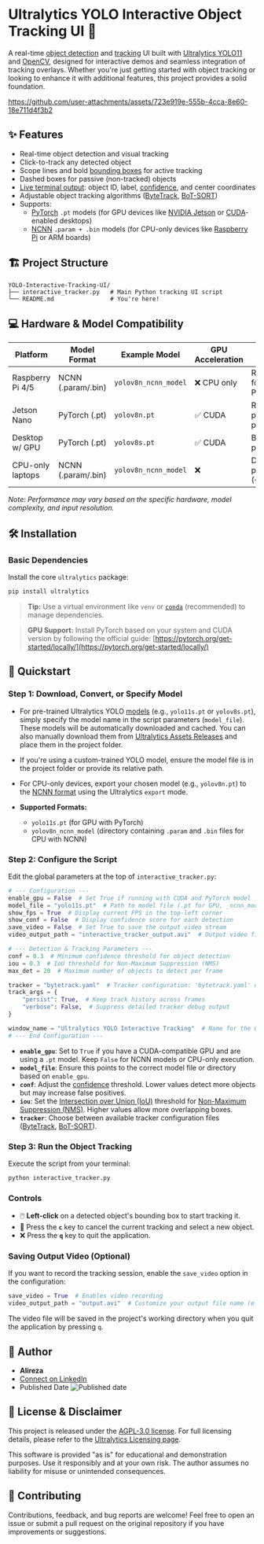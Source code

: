 
# Ultralytics YOLO Interactive Object Tracking UI 🚀

A real-time [object detection](https://docs.ultralytics.com/tasks/detect/) and [tracking](https://docs.ultralytics.com/modes/track/) UI built with [Ultralytics YOLO11](https://github.com/ultralytics/ultralytics) and [OpenCV](https://opencv.org/), designed for interactive demos and seamless integration of tracking overlays. Whether you're just getting started with object tracking or looking to enhance it with additional features, this project provides a solid foundation.

https://github.com/user-attachments/assets/723e919e-555b-4cca-8e60-18e711d4f3b2

## ✨ Features

- Real-time object detection and visual tracking
- Click-to-track any detected object
- Scope lines and bold [bounding boxes](https://docs.ultralytics.com/usage/simple-utilities/#bounding-boxes) for active tracking
- Dashed boxes for passive (non-tracked) objects
- [Live terminal output](https://docs.ultralytics.com/guides/view-results-in-terminal/): object ID, label, [confidence](https://www.ultralytics.com/glossary/confidence), and center coordinates
- Adjustable object tracking algorithms ([ByteTrack](https://docs.ultralytics.com/reference/trackers/byte_tracker/), [BoT-SORT](https://docs.ultralytics.com/reference/trackers/bot_sort/))
- Supports:
  - [PyTorch](https://pytorch.org/) `.pt` models (for GPU devices like [NVIDIA Jetson](https://docs.ultralytics.com/guides/nvidia-jetson/) or [CUDA](https://developer.nvidia.com/cuda-zone)-enabled desktops)
  - [NCNN](https://docs.ultralytics.com/integrations/ncnn/) `.param + .bin` models (for CPU-only devices like [Raspberry Pi](https://www.raspberrypi.org/) or ARM boards)

## 🏗️ Project Structure

```
YOLO-Interactive-Tracking-UI/
├── interactive_tracker.py   # Main Python tracking UI script
└── README.md                # You're here!
```

## 💻 Hardware & Model Compatibility

| Platform         | Model Format       | Example Model        | GPU Acceleration | Notes                           |
| ---------------- | ------------------ | -------------------- | ---------------- | ------------------------------- |
| Raspberry Pi 4/5 | NCNN (.param/.bin) | `yolov8n_ncnn_model` | ❌ CPU only      | Recommended format for Pi/ARM   |
| Jetson Nano      | PyTorch (.pt)      | `yolov8n.pt`         | ✅ CUDA          | Real-time performance possible  |
| Desktop w/ GPU   | PyTorch (.pt)      | `yolov8s.pt`         | ✅ CUDA          | Best performance                |
| CPU-only laptops | NCNN (.param/.bin) | `yolov8n_ncnn_model` | ❌               | Decent performance (~10–15 FPS) |

*Note: Performance may vary based on the specific hardware, model complexity, and input resolution.*

## 🛠️ Installation

### Basic Dependencies

Install the core `ultralytics` package:

```bash
pip install ultralytics
```

> **Tip:** Use a virtual environment like `venv` or [`conda`](https://docs.ultralytics.com/guides/conda-quickstart/) (recommended) to manage dependencies.

> **GPU Support:** Install PyTorch based on your system and CUDA version by following the official guide: [https://pytorch.org/get-started/locally/](https://pytorch.org/get-started/locally/)

## 🚀 Quickstart

### Step 1: Download, Convert, or Specify Model

- For pre-trained Ultralytics YOLO [models](https://docs.ultralytics.com/models/) (e.g., `yolo11s.pt` or `yolov8s.pt`), simply specify the model name in the script parameters (`model_file`). These models will be automatically downloaded and cached. You can also manually download them from [Ultralytics Assets Releases](https://github.com/ultralytics/assets/releases) and place them in the project folder.
- If you're using a custom-trained YOLO model, ensure the model file is in the project folder or provide its relative path.
- For CPU-only devices, export your chosen model (e.g., `yolov8n.pt`) to the [NCNN format](https://docs.ultralytics.com/integrations/ncnn/) using the Ultralytics `export` mode.

- **Supported Formats:**
  - `yolo11s.pt` (for GPU with PyTorch)
  - `yolov8n_ncnn_model` (directory containing `.param` and `.bin` files for CPU with NCNN)

### Step 2: Configure the Script

Edit the global parameters at the top of `interactive_tracker.py`:

```python
# --- Configuration ---
enable_gpu = False  # Set True if running with CUDA and PyTorch model
model_file = "yolo11s.pt"  # Path to model file (.pt for GPU, _ncnn_model dir for CPU)
show_fps = True  # Display current FPS in the top-left corner
show_conf = False  # Display confidence score for each detection
save_video = False  # Set True to save the output video stream
video_output_path = "interactive_tracker_output.avi"  # Output video file name

# --- Detection & Tracking Parameters ---
conf = 0.3  # Minimum confidence threshold for object detection
iou = 0.3  # IoU threshold for Non-Maximum Suppression (NMS)
max_det = 20  # Maximum number of objects to detect per frame

tracker = "bytetrack.yaml"  # Tracker configuration: 'bytetrack.yaml' or 'botsort.yaml'
track_args = {
    "persist": True,  # Keep track history across frames
    "verbose": False,  # Suppress detailed tracker debug output
}

window_name = "Ultralytics YOLO Interactive Tracking"  # Name for the OpenCV display window
# --- End Configuration ---
```

- **`enable_gpu`**: Set to `True` if you have a CUDA-compatible GPU and are using a `.pt` model. Keep `False` for NCNN models or CPU-only execution.
- **`model_file`**: Ensure this points to the correct model file or directory based on `enable_gpu`.
- **`conf`**: Adjust the [confidence](https://www.ultralytics.com/glossary/confidence) threshold. Lower values detect more objects but may increase false positives.
- **`iou`**: Set the [Intersection over Union (IoU)](https://www.ultralytics.com/glossary/intersection-over-union-iou) threshold for [Non-Maximum Suppression (NMS)](https://www.ultralytics.com/glossary/non-maximum-suppression-nms). Higher values allow more overlapping boxes.
- **`tracker`**: Choose between available tracker configuration files ([ByteTrack](https://docs.ultralytics.com/reference/trackers/byte_tracker/), [BoT-SORT](https://docs.ultralytics.com/reference/trackers/bot_sort/)).

### Step 3: Run the Object Tracking

Execute the script from your terminal:

```bash
python interactive_tracker.py
```

### Controls

- 🖱️ **Left-click** on a detected object's bounding box to start tracking it.
- 🔄 Press the **`c`** key to cancel the current tracking and select a new object.
- ❌ Press the **`q`** key to quit the application.

### Saving Output Video (Optional)

If you want to record the tracking session, enable the `save_video` option in the configuration:

```python
save_video = True  # Enables video recording
video_output_path = "output.avi"  # Customize your output file name (e.g., .mp4, .avi)
```

The video file will be saved in the project's working directory when you quit the application by pressing `q`.

## 👤 Author

- **Alireza**
- [Connect on LinkedIn](https://www.linkedin.com/in/alireza787b)
- Published Date ![Published date](https://img.shields.io/badge/published_Date-2025--04--01-purple)

## 📜 License & Disclaimer

This project is released under the [AGPL-3.0 license](https://www.ultralytics.com/legal/agpl-3-0-software-license). For full licensing details, please refer to the [Ultralytics Licensing page](https://www.ultralytics.com/license).

This software is provided "as is" for educational and demonstration purposes. Use it responsibly and at your own risk. The author assumes no liability for misuse or unintended consequences.

## 🤝 Contributing

Contributions, feedback, and bug reports are welcome! Feel free to open an issue or submit a pull request on the original repository if you have improvements or suggestions.
